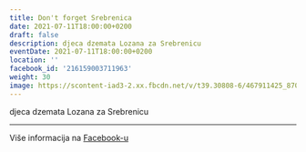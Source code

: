 ```yaml
---
title: Don't forget Srebrenica
date: 2021-07-11T18:00:00+0200
draft: false
description: djeca dzemata Lozana za Srebrenicu
eventDate: 2021-07-11T18:00:00+0200
location: ''
facebook_id: '216159003711963'
weight: 30
image: https://scontent-iad3-2.xx.fbcdn.net/v/t39.30808-6/467911425_8702124949883247_8451066247417132989_n.jpg?_nc_cat=103&ccb=1-7&_nc_sid=9e60e4&_nc_ohc=BtdDWCbi3woQ7kNvwFsY6vQ&_nc_oc=Adlh_78G_XwH2KkcBeU1q79U5oZgONVkA89yDv6FN7ruZNAzs8XAof5xhYbYrxye5Xk&_nc_zt=23&_nc_ht=scontent-iad3-2.xx&edm=ABTKTjYEAAAA&_nc_gid=2JAfE6_U9dsEGENbMWeTdQ&oh=00_AfRlGgkB91qpgdEZLA4dt7av80Rh6_M5umPH6GQzedoSyQ&oe=688F78D9
---
```


djeca dzemata Lozana za Srebrenicu

---

Više informacija na [Facebook-u](https://facebook.com/events/216159003711963)